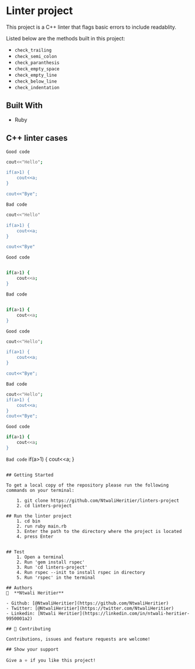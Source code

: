 # Linter project

This project is a C++ linter that flags basic errors to include readablity.

Listed below are the methods built in this project:

-   `check_trailing` 
-   `check_semi_colon`
-   `check_paranthesis`
-   `check_empty_space` 
-   `check_empty_line`
-   `check_below_line`
-   `check_indentation` 


## Built With
-   Ruby

## C++ linter cases

`Good code`

```bash
cout<<"Hello";

if(a>1) {
    cout<<a;
}

cout<<"Bye";

```

`Bad code`

```bash
cout<<"Hello"

if(a>1) {
    cout<<a;
}

cout<<"Bye"

```

`Good code`

```bash

if(a>1) {
    cout<<a;
}

```

`Bad code`

```bash

if(a>1) {
    cout<<a;
}

```

`Good code`

```bash
cout<<"Hello";

if(a>1) {
    cout<<a;
}

cout<<"Bye";
```

`Bad code`

```bash
cout<<"Hello";
if(a>1) {
    cout<<a;
}
cout<<"Bye";
```

`Good code`
```bash
if(a>1) {
    cout<<a;
}
```
`Bad code`
if(a>1) {
cout<<a;
}
```

## Getting Started

To get a local copy of the repository please run the following commands on your terminal:

    1. git clone https://github.com/NtwaliHeritier/linters-project
    2. cd linters-project

## Run the linter project
    1. cd bin
    2. run ruby main.rb
    3. Enter the path to the directory where the project is located
    4. press Enter


## Test
    1. Open a terminal
    2. Run 'gem install rspec'
    3. Run 'cd linters-project'
    4. Run rspec --init to install rspec in directory
    5. Run 'rspec' in the terminal

## Authors
👤  **Ntwali Heritier**

- Github: [@NtwaliHeritier](https://github.com/NtwaliHeritier)
- Twitter: [@NtwaliHeritier](https://twitter.com/NtwaliHeritier)
- Linkedin: [Ntwali Heritier](https://linkedin.com/in/ntwali-heritier-9950001a2)

## 🤝 Contributing

Contributions, issues and feature requests are welcome!

## Show your support

Give a ⭐️ if you like this project!

